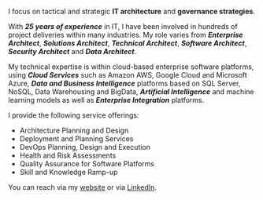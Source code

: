 I focus on tactical and strategic **IT architecture** and **governance strategies**.

With _**25 years of experience**_ in IT, I have been involved in hundreds of project deliveries within many industries. My role varies from _**Enterprise Architect**_, _**Solutions Architect**_, _**Technical Architect**_, _**Software Architect**_, _**Security Architect**_ and _**Data Architect**_.

My technical expertise is within cloud-based enterprise software platforms, using _**Cloud Services**_ such as Amazon AWS, Google Cloud and Microsoft Azure, _**Data and Business Intelligence**_ platforms based on SQL Server, NoSQL, Data Warehousing and BigData, _**Artificial Intelligence**_ and machine learning models as well as _**Enterprise Integration**_ platforms.

I provide the following service offerings:

- Architecture Planning and Design
- Deployment and Planning Services
- DevOps Planning, Design and Execution
- Health and Risk Assessments
- Quality Assurance for Software Platforms
- Skill and Knowledge Ramp-up

You can reach via my [website](https://www.lekman.com/tobias) or via [LinkedIn](https://linkedin.com/in/lekman).
